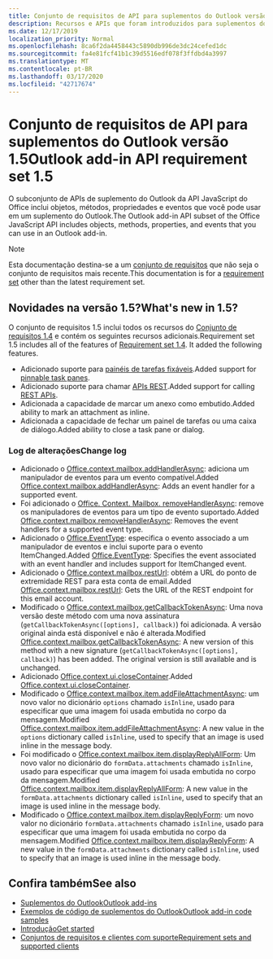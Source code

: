 ```yaml
---
title: Conjunto de requisitos de API para suplementos do Outlook versão 1.5
description: Recursos e APIs que foram introduzidos para suplementos do Outlook e APIs JavaScript do Office como parte da API de caixa de correio 1,5.
ms.date: 12/17/2019
localization_priority: Normal
ms.openlocfilehash: 8ca6f2da4458443c5890db996de3dc24cefed1dc
ms.sourcegitcommit: fa4e81fcf41b1c39d5516edf078f3ffdbd4a3997
ms.translationtype: MT
ms.contentlocale: pt-BR
ms.lasthandoff: 03/17/2020
ms.locfileid: "42717674"
---
```

# <a name="outlook-add-in-api-requirement-set-15"></a><span data-ttu-id="76b09-103">Conjunto de requisitos de API para suplementos do Outlook versão 1.5</span><span class="sxs-lookup"><span data-stu-id="76b09-103">Outlook add-in API requirement set 1.5</span></span>

<span data-ttu-id="76b09-104">O subconjunto de APIs de suplemento do Outlook da API JavaScript do Office inclui objetos, métodos, propriedades e eventos que você pode usar em um suplemento do Outlook.</span><span class="sxs-lookup"><span data-stu-id="76b09-104">The Outlook add-in API subset of the Office JavaScript API includes objects, methods, properties, and events that you can use in an Outlook add-in.</span></span>

> [!NOTE]
> <span data-ttu-id="76b09-105">Esta documentação destina-se a um [conjunto de requisitos](../../requirement-sets/outlook-api-requirement-sets.md) que não seja o conjunto de requisitos mais recente.</span><span class="sxs-lookup"><span data-stu-id="76b09-105">This documentation is for a [requirement set](../../requirement-sets/outlook-api-requirement-sets.md) other than the latest requirement set.</span></span>

## <a name="whats-new-in-15"></a><span data-ttu-id="76b09-106">Novidades na versão 1.5?</span><span class="sxs-lookup"><span data-stu-id="76b09-106">What's new in 1.5?</span></span>

<span data-ttu-id="76b09-p101">O conjunto de requisitos 1.5 inclui todos os recursos do [Conjunto de requisitos 1.4](../requirement-set-1.4/outlook-requirement-set-1.4.md) e contém os seguintes recursos adicionais.</span><span class="sxs-lookup"><span data-stu-id="76b09-p101">Requirement set 1.5 includes all of the features of [Requirement set 1.4](../requirement-set-1.4/outlook-requirement-set-1.4.md). It added the following features.</span></span>

- <span data-ttu-id="76b09-109">Adicionado suporte para [painéis de tarefas fixáveis](../../../outlook/pinnable-taskpane.md).</span><span class="sxs-lookup"><span data-stu-id="76b09-109">Added support for [pinnable task panes](../../../outlook/pinnable-taskpane.md).</span></span>
- <span data-ttu-id="76b09-110">Adicionado suporte para chamar [APIs REST](../../../outlook/use-rest-api.md).</span><span class="sxs-lookup"><span data-stu-id="76b09-110">Added support for calling [REST APIs](../../../outlook/use-rest-api.md).</span></span>
- <span data-ttu-id="76b09-111">Adicionada a capacidade de marcar um anexo como embutido.</span><span class="sxs-lookup"><span data-stu-id="76b09-111">Added ability to mark an attachment as inline.</span></span>
- <span data-ttu-id="76b09-112">Adicionada a capacidade de fechar um painel de tarefas ou uma caixa de diálogo.</span><span class="sxs-lookup"><span data-stu-id="76b09-112">Added ability to close a task pane or dialog.</span></span>

### <a name="change-log"></a><span data-ttu-id="76b09-113">Log de alterações</span><span class="sxs-lookup"><span data-stu-id="76b09-113">Change log</span></span>

- <span data-ttu-id="76b09-114">Adicionado o [Office.context.mailbox.addHandlerAsync](office.context.mailbox.md#methods): adiciona um manipulador de eventos para um evento compatível.</span><span class="sxs-lookup"><span data-stu-id="76b09-114">Added [Office.context.mailbox.addHandlerAsync](office.context.mailbox.md#methods): Adds an event handler for a supported event.</span></span>
- <span data-ttu-id="76b09-115">Foi adicionado o [Office. Context. Mailbox. removeHandlerAsync](office.context.mailbox.md#methods): remove os manipuladores de eventos para um tipo de evento suportado.</span><span class="sxs-lookup"><span data-stu-id="76b09-115">Added [Office.context.mailbox.removeHandlerAsync](office.context.mailbox.md#methods): Removes the event handlers for a supported event type.</span></span>
- <span data-ttu-id="76b09-116">Adicionado o [Office.EventType](office.md#eventtype-string): especifica o evento associado a um manipulador de eventos e inclui suporte para o evento ItemChanged.</span><span class="sxs-lookup"><span data-stu-id="76b09-116">Added [Office.EventType](office.md#eventtype-string): Specifies the event associated with an event handler and includes support for ItemChanged event.</span></span>
- <span data-ttu-id="76b09-117">Adicionado o [Office.context.mailbox.restUrl](office.context.mailbox.md#properties): obtém a URL do ponto de extremidade REST para esta conta de email.</span><span class="sxs-lookup"><span data-stu-id="76b09-117">Added [Office.context.mailbox.restUrl](office.context.mailbox.md#properties): Gets the URL of the REST endpoint for this email account.</span></span>
- <span data-ttu-id="76b09-p102">Modificado o [Office.context.mailbox.getCallbackTokenAsync](office.context.mailbox.md#methods): Uma nova versão deste método com uma nova assinatura (`getCallbackTokenAsync([options], callback)`) foi adicionada. A versão original ainda está disponível e não é alterada.</span><span class="sxs-lookup"><span data-stu-id="76b09-p102">Modified [Office.context.mailbox.getCallbackTokenAsync](office.context.mailbox.md#methods): A new version of this method with a new signature (`getCallbackTokenAsync([options], callback)`) has been added. The original version is still available and is unchanged.</span></span>
- <span data-ttu-id="76b09-120">Adicionado [Office.context.ui.closeContainer](/javascript/api/office/office.ui#closecontainer--).</span><span class="sxs-lookup"><span data-stu-id="76b09-120">Added [Office.context.ui.closeContainer](/javascript/api/office/office.ui#closecontainer--).</span></span>
- <span data-ttu-id="76b09-121">Modificado o [Office.context.mailbox.item.addFileAttachmentAsync](office.context.mailbox.item.md#methods): um novo valor no dicionário `options` chamado `isInline`, usado para especificar que uma imagem foi usada embutida no corpo da mensagem.</span><span class="sxs-lookup"><span data-stu-id="76b09-121">Modified [Office.context.mailbox.item.addFileAttachmentAsync](office.context.mailbox.item.md#methods): A new value in the `options` dictionary called `isInline`, used to specify that an image is used inline in the message body.</span></span>
- <span data-ttu-id="76b09-122">Foi modificado o [Office.context.mailbox.item.displayReplyAllForm](office.context.mailbox.item.md#methods): Um novo valor no dicionário do `formData.attachments` chamado `isInline`, usado para especificar que uma imagem foi usada embutida no corpo da mensagem.</span><span class="sxs-lookup"><span data-stu-id="76b09-122">Modified [Office.context.mailbox.item.displayReplyAllForm](office.context.mailbox.item.md#methods): A new value in the `formData.attachments` dictionary called `isInline`, used to specify that an image is used inline in the message body.</span></span>
- <span data-ttu-id="76b09-123">Modificado o [Office.context.mailbox.item.displayReplyForm](office.context.mailbox.item.md#methods): um novo valor no dicionário `formData.attachments` chamado `isInline`, usado para especificar que uma imagem foi usada embutida no corpo da mensagem.</span><span class="sxs-lookup"><span data-stu-id="76b09-123">Modified [Office.context.mailbox.item.displayReplyForm](office.context.mailbox.item.md#methods): A new value in the `formData.attachments` dictionary called `isInline`, used to specify that an image is used inline in the message body.</span></span>

## <a name="see-also"></a><span data-ttu-id="76b09-124">Confira também</span><span class="sxs-lookup"><span data-stu-id="76b09-124">See also</span></span>

- [<span data-ttu-id="76b09-125">Suplementos do Outlook</span><span class="sxs-lookup"><span data-stu-id="76b09-125">Outlook add-ins</span></span>](../../../outlook/outlook-add-ins-overview.md)
- [<span data-ttu-id="76b09-126">Exemplos de código de suplementos do Outlook</span><span class="sxs-lookup"><span data-stu-id="76b09-126">Outlook add-in code samples</span></span>](https://developer.microsoft.com/outlook/gallery/?filterBy=Outlook,Samples,Add-ins)
- [<span data-ttu-id="76b09-127">Introdução</span><span class="sxs-lookup"><span data-stu-id="76b09-127">Get started</span></span>](../../../quickstarts/outlook-quickstart.md)
- [<span data-ttu-id="76b09-128">Conjuntos de requisitos e clientes com suporte</span><span class="sxs-lookup"><span data-stu-id="76b09-128">Requirement sets and supported clients</span></span>](../../requirement-sets/outlook-api-requirement-sets.md)
